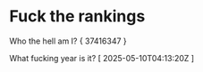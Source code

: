 # Fuck the rankings

Who the hell am I?
{ 37416347 }

What fucking year is it?
[ 2025-05-10T04:13:20Z ]
